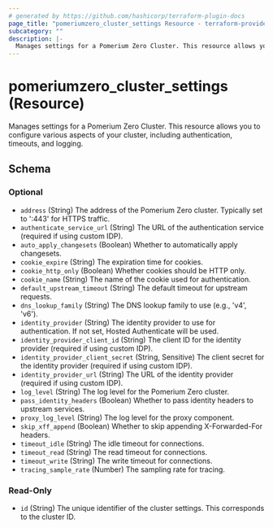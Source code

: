 ```yaml
---
# generated by https://github.com/hashicorp/terraform-plugin-docs
page_title: "pomeriumzero_cluster_settings Resource - terraform-provider-pomeriumzero"
subcategory: ""
description: |-
  Manages settings for a Pomerium Zero Cluster. This resource allows you to configure various aspects of your cluster, including authentication, timeouts, and logging.
---
```


# pomeriumzero_cluster_settings (Resource)

Manages settings for a Pomerium Zero Cluster. This resource allows you to configure various aspects of your cluster, including authentication, timeouts, and logging.



<!-- schema generated by tfplugindocs -->
## Schema

### Optional

- `address` (String) The address of the Pomerium Zero cluster. Typically set to ':443' for HTTPS traffic.
- `authenticate_service_url` (String) The URL of the authentication service (required if using custom IDP).
- `auto_apply_changesets` (Boolean) Whether to automatically apply changesets.
- `cookie_expire` (String) The expiration time for cookies.
- `cookie_http_only` (Boolean) Whether cookies should be HTTP only.
- `cookie_name` (String) The name of the cookie used for authentication.
- `default_upstream_timeout` (String) The default timeout for upstream requests.
- `dns_lookup_family` (String) The DNS lookup family to use (e.g., 'v4', 'v6').
- `identity_provider` (String) The identity provider to use for authentication. If not set, Hosted Authenticate will be used.
- `identity_provider_client_id` (String) The client ID for the identity provider (required if using custom IDP).
- `identity_provider_client_secret` (String, Sensitive) The client secret for the identity provider (required if using custom IDP).
- `identity_provider_url` (String) The URL of the identity provider (required if using custom IDP).
- `log_level` (String) The log level for the Pomerium Zero cluster.
- `pass_identity_headers` (Boolean) Whether to pass identity headers to upstream services.
- `proxy_log_level` (String) The log level for the proxy component.
- `skip_xff_append` (Boolean) Whether to skip appending X-Forwarded-For headers.
- `timeout_idle` (String) The idle timeout for connections.
- `timeout_read` (String) The read timeout for connections.
- `timeout_write` (String) The write timeout for connections.
- `tracing_sample_rate` (Number) The sampling rate for tracing.

### Read-Only

- `id` (String) The unique identifier of the cluster settings. This corresponds to the cluster ID.
